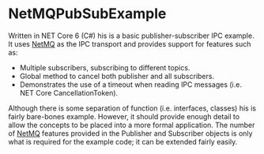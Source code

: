# NetMQPubSubExample
Written in NET Core 6 (C#) his is a basic publisher-subscriber IPC example.  It uses
[NetMQ](https://github.com/zeromq/netmq) as the IPC transport and provides support for features such as:
* Multiple subscribers, subscribing to different topics.
* Global method to cancel both publisher and all subscribers.
* Demonstrates the use of a timeout when reading IPC messages (i.e. NET Core CancellationToken).

Although there is some separation of function (i.e. interfaces, classes) his is fairly bare-bones example.  However, it should provide
enough detail to allow the concepts to be placed into a more formal application.  The number of
[NetMQ](https://github.com/zeromq/netmq) features provided in the
Publisher and Subscriber objects is only what is required for the example code; it can be extended fairly easily.
